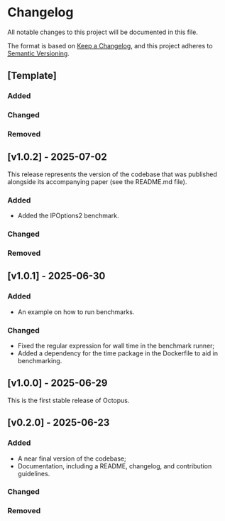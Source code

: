 # Changelog

All notable changes to this project will be documented in this file.

The format is based on [Keep a Changelog](https://keepachangelog.com/en/1.1.0/),
and this project adheres to [Semantic Versioning](https://semver.org/spec/v2.0.0.html).

## [Template]

### Added

### Changed

### Removed

## [v1.0.2] - 2025-07-02

This release represents the version of the codebase that was published alongside its accompanying paper (see the
README.md file).

### Added

- Added the IPOptions2 benchmark.

### Changed

### Removed

## [v1.0.1] - 2025-06-30

### Added

- An example on how to run benchmarks.

### Changed

- Fixed the regular expression for wall time in the benchmark runner;
- Added a dependency for the time package in the Dockerfile to aid in benchmarking.

## [v1.0.0] - 2025-06-29

This is the first stable release of Octopus.

## [v0.2.0] - 2025-06-23

### Added

- A near final version of the codebase;
- Documentation, including a README, changelog, and contribution guidelines.

### Changed

### Removed
